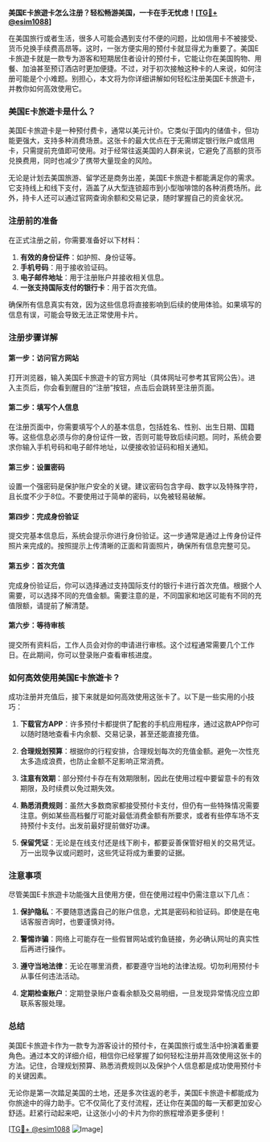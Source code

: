 **美国E卡旅遊卡怎么注册？轻松畅游美国，一卡在手无忧虑！[[TG💪+ @esim1088](https://t.me/s/esim1088)]**

在美国旅行或者生活，很多人可能会遇到支付不便的问题，比如信用卡不被接受、货币兑换手续费高昂等。这时，一张方便实用的预付卡就显得尤为重要了。美国E卡旅遊卡就是一款专为游客和短期居住者设计的预付卡，它能让你在美国购物、用餐、加油甚至预订酒店时更加便捷。不过，对于初次接触这种卡的人来说，如何注册可能是个小难题。别担心，本文将为你详细讲解如何轻松注册美国E卡旅遊卡，并教你如何高效使用它。

### 美国E卡旅遊卡是什么？

美国E卡旅遊卡是一种预付费卡，通常以美元计价。它类似于国内的储值卡，但功能更强大，支持多种消费场景。这张卡的最大优点在于无需绑定银行账户或信用卡，只需提前充值即可使用。对于经常往返美国的人群来说，它避免了高额的货币兑换费用，同时也减少了携带大量现金的风险。

无论是计划去美国旅游、留学还是商务出差，美国E卡旅遊卡都能满足你的需求。它支持线上和线下支付，涵盖了从大型连锁超市到小型咖啡馆的各种消费场所。此外，持卡人还可以通过官网查询余额和交易记录，随时掌握自己的资金状况。

### 注册前的准备

在正式注册之前，你需要准备好以下材料：

1. **有效的身份证件**：如护照、身份证等。
2. **手机号码**：用于接收验证码。
3. **电子邮件地址**：用于注册账户并接收相关信息。
4. **一张支持国际支付的银行卡**：用于首次充值。

确保所有信息真实有效，因为这些信息将直接影响到后续的使用体验。如果填写的信息有误，可能会导致无法正常使用卡片。

### 注册步骤详解

#### 第一步：访问官方网站

打开浏览器，输入美国E卡旅遊卡的官方网址（具体网址可参考其官网公告）。进入主页后，你会看到醒目的“注册”按钮，点击后会跳转至注册页面。

#### 第二步：填写个人信息

在注册页面中，你需要填写个人的基本信息，包括姓名、性别、出生日期、国籍等。这些信息必须与你的身份证件一致，否则可能导致后续问题。同时，系统会要求你输入手机号码和电子邮件地址，以便接收验证码和相关通知。

#### 第三步：设置密码

设置一个强密码是保护账户安全的关键。建议密码包含字母、数字以及特殊字符，且长度不少于8位。不要使用过于简单的密码，以免被轻易破解。

#### 第四步：完成身份验证

提交完基本信息后，系统会提示你进行身份验证。这一步通常是通过上传身份证件照片来完成的。按照提示上传清晰的正面和背面照片，确保所有信息完整可见。

#### 第五步：首次充值

完成身份验证后，你可以选择通过支持国际支付的银行卡进行首次充值。根据个人需要，可以选择不同的充值金额。需要注意的是，不同国家和地区可能有不同的充值限额，请提前了解清楚。

#### 第六步：等待审核

提交所有资料后，工作人员会对你的申请进行审核。这个过程通常需要几个工作日。在此期间，你可以登录账户查看审核进度。

### 如何高效使用美国E卡旅遊卡？

成功注册并充值后，接下来就是如何高效使用这张卡了。以下是一些实用的小技巧：

1. **下载官方APP**：许多预付卡都提供了配套的手机应用程序，通过这款APP你可以随时随地查看卡内余额、交易记录，甚至还能直接充值。

2. **合理规划预算**：根据你的行程安排，合理规划每次的充值金额。避免一次性充太多造成浪费，也防止金额不足影响正常消费。

3. **注意有效期**：部分预付卡存在有效期限制，因此在使用过程中要留意卡的有效期限，及时续费以免过期失效。

4. **熟悉消费规则**：虽然大多数商家都接受预付卡支付，但仍有一些特殊情况需要注意。例如某些高档餐厅可能对最低消费金额有所要求，或者有些停车场不支持预付卡支付。出发前最好提前做好功课。

5. **保留凭证**：无论是在线支付还是线下刷卡，都要妥善保管好相关的交易凭证。万一出现争议或问题时，这些凭证将成为重要的证据。

### 注意事项

尽管美国E卡旅遊卡功能强大且使用方便，但在使用过程中仍需注意以下几点：

1. **保护隐私**：不要随意透露自己的账户信息，尤其是密码和验证码。即使是在电话客服咨询时，也要谨慎对待。

2. **警惕诈骗**：网络上可能存在一些假冒网站或钓鱼链接，务必确认网址的真实性后再进行操作。

3. **遵守当地法律**：无论在哪里消费，都要遵守当地的法律法规。切勿利用预付卡从事任何违法活动。

4. **定期检查账户**：定期登录账户查看余额及交易明细，一旦发现异常情况应立即联系客服处理。

### 总结

美国E卡旅遊卡作为一款专为游客设计的预付卡，在美国旅行或生活中扮演着重要角色。通过本文的详细介绍，相信你已经掌握了如何轻松注册并高效使用这张卡的方法。记住，合理规划预算、熟悉消费规则以及保护个人信息都是成功使用预付卡的关键因素。

无论你是第一次踏足美国的土地，还是多次往返的老手，美国E卡旅遊卡都能成为你旅途中的得力助手。它不仅简化了支付流程，还让你在美国的每一天都更加安心舒适。赶紧行动起来吧，让这张小小的卡片为你的旅程增添更多便利！

[[TG💪+ @esim1088](https://t.me/s/esim1088) ![Image](https://i.postimg.cc/4NQfJmqS/Snipaste-2025-05-13-00-14-12.png)]